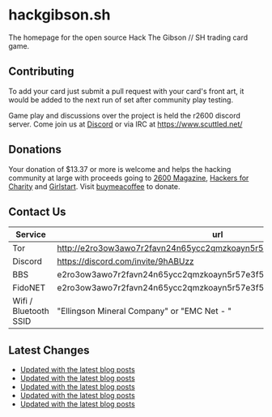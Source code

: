 # hackgibson.sh
The homepage for the open source Hack The Gibson // SH trading card game.


## Contributing

To add your card just submit a pull request with your card's front art, it would be added to the next run of set after community play testing.

Game play and discussions over the project is held the r2600 discord server. Come join us at [Discord](https://discord.com/invite/9hABUzz) or via IRC at https://www.scuttled.net/


## Donations

Your donation of $13.37 or more is welcome and helps the hacking community at large with proceeds going to [2600 Magazine](https://2600.com/), [Hackers for Charity](https://hackersforcharity.org) and [Girlstart](https://girlstart.org).  Visit [buymeacoffee](https://www.buymeacoffee.com/hackgibson.sh) to donate.


## Contact Us

Service | url
-|-
Tor | http://e2ro3ow3awo7r2favn24n65ycc2qmzkoayn5r57e3f56nvjwdcgg32ad.onion
Discord | https://discord.com/invite/9hABUzz
BBS | e2ro3ow3awo7r2favn24n65ycc2qmzkoayn5r57e3f56nvjwdcgg32ad.onion:23
FidoNET | e2ro3ow3awo7r2favn24n65ycc2qmzkoayn5r57e3f56nvjwdcgg32ad.onion:24554
Wifi / Bluetooth SSID | "Ellingson Mineral Company" or "EMC Net - <fidonet address>"

## Latest Changes
<!-- BLOG-POST-LIST:START -->
- [Updated with the latest blog posts](https://github.com/DFW2600/hackgibson.sh/commit/9e4c5a59a9f081086695c7dfea2dac08d1a15603)
- [Updated with the latest blog posts](https://github.com/DFW2600/hackgibson.sh/commit/71dd685bc6d8495f2859e73849eba048fcee29bf)
- [Updated with the latest blog posts](https://github.com/DFW2600/hackgibson.sh/commit/1bcb4c89ae0805bc991796d8460aaaaadb4917e2)
- [Updated with the latest blog posts](https://github.com/DFW2600/hackgibson.sh/commit/bfa7206c08d5f7b2e2f7a571e6b4b30b782536cf)
- [Updated with the latest blog posts](https://github.com/DFW2600/hackgibson.sh/commit/4b7c113f64dc540123bd44b044fb6ef1e91e7b8d)
<!-- BLOG-POST-LIST:END -->
